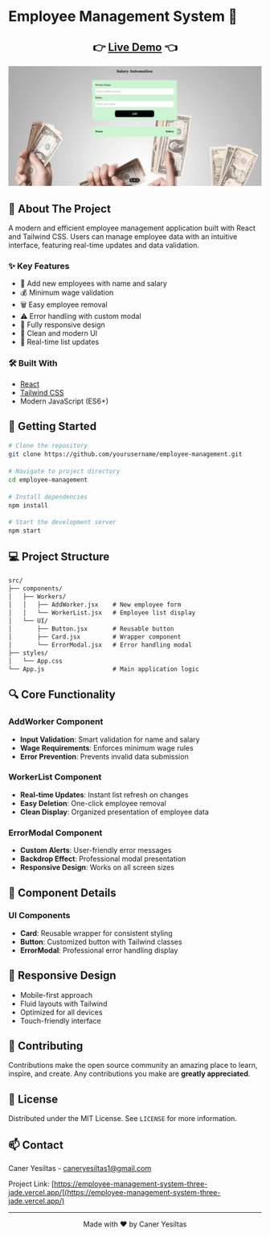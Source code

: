 # Employee Management System 👥

<div align="center">
  <h2>
    👉 <a href="https://employee-management-system-three-jade.vercel.app/">Live Demo</a> 👈
  </h2>
</div>

<div align="center">
  <img src="assets/demo.gif" alt="Employee Management System Demo" width="800"/>
</div>

## 📌 About The Project

A modern and efficient employee management application built with React and Tailwind CSS. Users can manage employee data with an intuitive interface, featuring real-time updates and data validation.

### ✨ Key Features

- 👤 Add new employees with name and salary
- 💰 Minimum wage validation
- 🗑️ Easy employee removal
- ⚠️ Error handling with custom modal
- 📱 Fully responsive design
- 🎨 Clean and modern UI
- 🔄 Real-time list updates

### 🛠️ Built With

- [React](https://reactjs.org/)
- [Tailwind CSS](https://tailwindcss.com/)
- Modern JavaScript (ES6+)

## 🚀 Getting Started

```bash
# Clone the repository
git clone https://github.com/yourusername/employee-management.git

# Navigate to project directory
cd employee-management

# Install dependencies
npm install

# Start the development server
npm start
```

## 💻 Project Structure

```
src/
├── components/
│   ├── Workers/
│   │   ├── AddWorker.jsx    # New employee form
│   │   └── WorkerList.jsx   # Employee list display
│   └── UI/
│       ├── Button.jsx       # Reusable button
│       ├── Card.jsx         # Wrapper component
│       └── ErrorModal.jsx   # Error handling modal
├── styles/
│   └── App.css
└── App.js                   # Main application logic
```

## 🔍 Core Functionality

### AddWorker Component
- **Input Validation**: Smart validation for name and salary
- **Wage Requirements**: Enforces minimum wage rules
- **Error Prevention**: Prevents invalid data submission

### WorkerList Component
- **Real-time Updates**: Instant list refresh on changes
- **Easy Deletion**: One-click employee removal
- **Clean Display**: Organized presentation of employee data

### ErrorModal Component
- **Custom Alerts**: User-friendly error messages
- **Backdrop Effect**: Professional modal presentation
- **Responsive Design**: Works on all screen sizes

## 🎯 Component Details

### UI Components
- **Card**: Reusable wrapper for consistent styling
- **Button**: Customized button with Tailwind classes
- **ErrorModal**: Professional error handling display

## 📱 Responsive Design

- Mobile-first approach
- Fluid layouts with Tailwind
- Optimized for all devices
- Touch-friendly interface

## 🤝 Contributing

Contributions make the open source community an amazing place to learn, inspire, and create. Any contributions you make are **greatly appreciated**.

## 📄 License

Distributed under the MIT License. See `LICENSE` for more information.

## 📫 Contact

Caner Yesiltas - caneryesiltas1@gmail.com

Project Link: [https://employee-management-system-three-jade.vercel.app/](https://employee-management-system-three-jade.vercel.app/)

---

<div align="center">
  Made with ❤️ by Caner Yesiltas
</div>